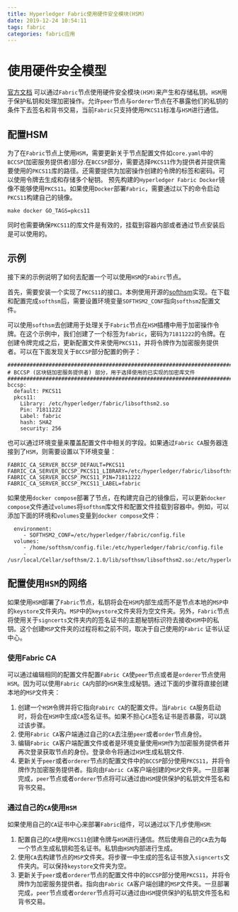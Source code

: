 ```yaml
---
title: Hyperledger Fabric使用硬件安全模块(HSM)
date: 2019-12-24 10:54:11
tags: fabric
categories: fabric应用
---
```


# 使用硬件安全模型

[官方文档](https://hyperledger-fabric.readthedocs.io/en/latest/hsm.html)
可以通过`Fabric`节点使用硬件安全模块`(HSM)`来产生和存储私钥。`HSM`用于保护私钥和处理加密操作。允许`peer`节点与`orderer`节点在不暴露他们的私钥的条件下去签名和背书交易，当前`Fabric`只支持使用`PKCS11`标准与`HSM`进行通信。

## 配置HSM

为了在`Fabric`节点上使用`HSM`，需要更新关于节点配置文件如`core.yaml`中的`BCCSP`(加密服务提供者)部分.在`BCCSP`部分，需要选择`PKCS11`作为提供者并提供需要使用的`PKCS11`库的路径。还需要提供为加密操作创建的令牌的标签和密码。可以使用令牌去生成和存储多个秘钥。
预先构建的`Hyperledger Fabric Docker`镜像不能够使用`PKCS11`。如果使用`Docker`部署`Fabric`，需要通过以下的命令启动`PKCS11`构建自己的镜像。
```
make docker GO_TAGS=pkcs11
```
同时也需要确保`PKCS11`的库文件是有效的，挂载到容器内部或者通过节点安装后是可以使用的。

## 示例

接下来的示例说明了如何去配置一个可以使用`HSM`的`Fabirc`节点。

首先，需要安装一个实现了`PKCS11`的接口。本例使用开源的[softhsm](https://github.com/opendnssec/SoftHSMv2)实现。在下载和配置完成`softhsm`后，需要设置环境变量`SOFTHSM2_CONF`指向`softhsm2`配置文件。

可以使用`softhsm`去创建用于处理关于`Fabric`节点在`HSM`插槽中用于加密操作令牌。在这个示例中，我们创建了一个标签为`fabric`，密码为`71811222`的令牌。在创建令牌完成之后，更新配置文件来使用`PKCS11`，并将令牌作为加密服务提供者。可以在下面发现关于`BCCSP`部分配置的例子：
```
#############################################################################
# BCCSP (区块链加密服务提供者) 部分，用于选择使用的已实现的加密库文件
#############################################################################
bccsp:
  default: PKCS11
  pkcs11:
    Library: /etc/hyperledger/fabric/libsofthsm2.so
    Pin: 71811222
    Label: fabric
    hash: SHA2
    security: 256
```
也可以通过环境变量来覆盖配置文件中相关的字段。如果通过`Fabric CA`服务器连接到了`HSM`，则需要设置以下环境变量：
```
FABRIC_CA_SERVER_BCCSP_DEFAULT=PKCS11
FABRIC_CA_SERVER_BCCSP_PKCS11_LIBRARY=/etc/hyperledger/fabric/libsofthsm2.so
FABRIC_CA_SERVER_BCCSP_PKCS11_PIN=71811222
FABRIC_CA_SERVER_BCCSP_PKCS11_LABEL=fabric
```
如果使用`docker compose`部署了节点，在构建完自己的镜像后，可以更新`docker compose`文件通过`volumes`将`softhsm`库文件和配置文件挂载到容器中。例如，可以添加下面的环境和`volumes`变量到`docker compose`文件：
```
  environment:
     - SOFTHSM2_CONF=/etc/hyperledger/fabric/config.file
  volumes:
     - /home/softhsm/config.file:/etc/hyperledger/fabric/config.file
     - /usr/local/Cellar/softhsm/2.1.0/lib/softhsm/libsofthsm2.so:/etc/hyperledger/fabric/libsofthsm2.so
```

## 配置使用`HSM`的网络

如果使用`HSM`部署了`Fabric`节点，私钥将会在`HSM`内部生成而不是节点本地的`MSP`中的`keystore`文件夹内。`MSP`中的`keystore`文件夹将为空文件夹。另外，`Fabric`节点将使用关于`signcerts`文件夹内的签名证书的主题秘钥标识符去接收`HSM`中的私钥。这个创建`MSP`文件夹的过程将和之前不同，取决于自己使用的`Fabric` 证书认证中心。

### 使用Fabric CA

可以通过编辑相同的配置文件配置`Fabric CA`使`peer`节点或者是`orderer`节点使用`HSM`。因为可以使用`Fabric CA`内部的`HSM`来生成秘钥。通过下面的步骤将直接创建本地的`MSP`文件夹：

1. 创建一个`HSM`令牌并将它指向`Fabirc CA`的配置文件。当`Fabric CA`服务启动时，将会在`HSM`中生成`CA`签名证书。如果不担心`CA`签名证书是否暴露，可以跳过该步骤。
2. 使用`Fabric CA`客户端通过自己的`CA`去注册`peer`或者`order`节点身份。
3. 编辑`Fabric CA`客户端配置文件或者是环境变量使用`HSM`作为加密服务提供者并再次登录获取节点的身份。登录命令将通过`HSM`生成私钥文件.
4. 更新关于`peer`或者`orderer`节点的配置文件中的`BCCSP`部分使用`PKCS11`，并将令牌作为加密服务提供者。指向由`Fabric CA`客户端创建的`MSP`文件夹。一旦部署完成，`peer`节点或者`orderer`节点将可以通过由`HSM`提供保护的私钥文件签名和背书交易。

### 通过自己的`CA`使用`HSM`

如果使用自己的`CA`证书中心来部署`Fabric`组件，可以通过以下几步使用`HSM`:

1. 配置自己的`CA`使用`PKCS11`创建令牌与`HSM`进行通信。然后使用自己的`CA`去为每一个节点生成私钥和签名证书。私钥由`HSM`内部进行生成。
2. 使用`CA`去构建节点的`MSP`文件夹。将步骤一中生成的签名证书放入`signcerts`文件夹内。可以保持`keystore`文件夹为空。
3. 更新关于`peer`或者`orderer`节点的配置文件中的`BCCSP`部分使用`PKCS11`，并将令牌作为加密服务提供者。指向由`Fabric CA`客户端创建的`MSP`文件夹。一旦部署完成，`peer`节点或者`orderer`节点将可以通过由`HSM`提供保护的私钥文件签名和背书交易。